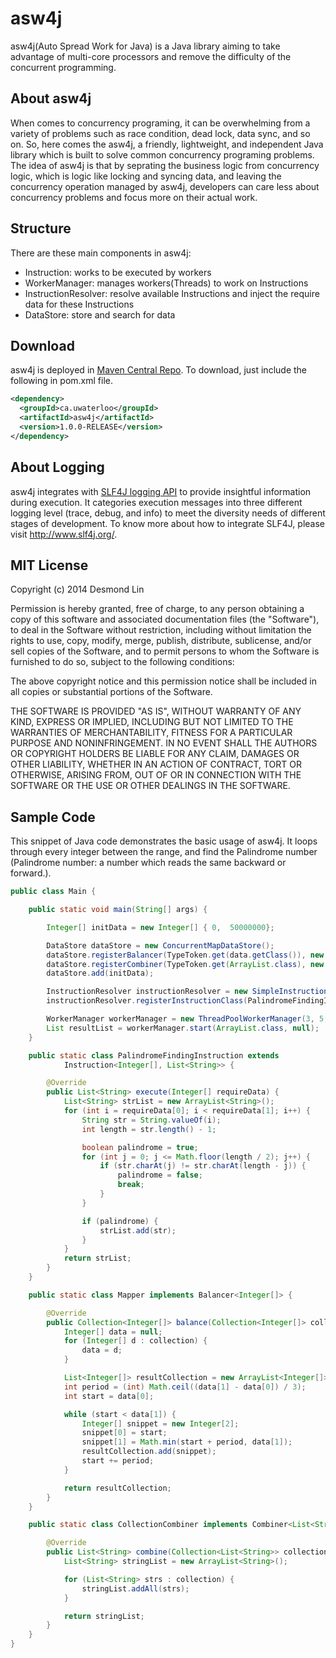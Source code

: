 # asw4j

asw4j(Auto Spread Work for Java) is a Java library aiming to take advantage of multi-core processors and remove the difficulty of the concurrent programming. 

## About asw4j
When comes to concurrency programing, it can be overwhelming from a variety of problems such as race condition, dead lock, data sync, and so on. So, here comes the asw4j, a friendly, lightweight, and independent Java library which is built to solve common concurrency programing problems. The idea of asw4j is that by seprating the business logic from concurrency logic, which is logic like locking and syncing data, and leaving the concurrency operation managed by asw4j, developers can care less about concurrency problems and focus more on their actual work.

## Structure
There are these main components in asw4j:
<ul>
<li>Instruction: works to be executed by workers</li>
<li>WorkerManager: manages workers(Threads) to work on Instructions</li>
<li>InstructionResolver: resolve available Instructions and inject the require data for these Instructions</li>
<li>DataStore: store and search for data</li>
</ul>

## Download
asw4j is deployed in <a href="http://search.maven.org/">Maven Central Repo</a>. To download, just include the following in pom.xml file.
```xml
<dependency>
  <groupId>ca.uwaterloo</groupId>
  <artifactId>asw4j</artifactId>
  <version>1.0.0-RELEASE</version>
</dependency>
```

## About Logging
asw4j integrates with <a href="http://www.slf4j.org/">SLF4J logging API</a> to provide insightful information during execution. It categories execution messages into three different logging level (trace, debug, and info) to meet the diversity needs of different stages of development. To know more about how to integrate SLF4J, please visit <a href="http://www.slf4j.org/">http://www.slf4j.org/</a>.

## MIT License
Copyright (c) 2014 Desmond Lin

Permission is hereby granted, free of charge, to any person obtaining a copy of this software and associated documentation files (the "Software"), to deal in the Software without restriction, including without limitation the rights to use, copy, modify, merge, publish, distribute, sublicense, and/or sell copies of the Software, and to permit persons to whom the Software is furnished to do so, subject to the following conditions:

The above copyright notice and this permission notice shall be included in all copies or substantial portions of the Software.

THE SOFTWARE IS PROVIDED "AS IS", WITHOUT WARRANTY OF ANY KIND, EXPRESS OR IMPLIED, INCLUDING BUT NOT LIMITED TO THE WARRANTIES OF MERCHANTABILITY, FITNESS FOR A PARTICULAR PURPOSE AND NONINFRINGEMENT. IN NO EVENT SHALL THE AUTHORS OR COPYRIGHT HOLDERS BE LIABLE FOR ANY CLAIM, DAMAGES OR OTHER LIABILITY, WHETHER IN AN ACTION OF CONTRACT, TORT OR OTHERWISE, ARISING FROM, OUT OF OR IN CONNECTION WITH THE SOFTWARE OR THE USE OR OTHER DEALINGS IN THE SOFTWARE.

## Sample Code
This snippet of Java code demonstrates the basic usage of asw4j. It loops through every integer between the range, and find the Palindrome number (Palindrome number: a number which reads the same backward or forward.).
```java
public class Main {

	public static void main(String[] args) {

		Integer[] initData = new Integer[] { 0,  50000000};

		DataStore dataStore = new ConcurrentMapDataStore();
		dataStore.registerBalancer(TypeToken.get(data.getClass()), new Mapper());
		dataStore.registerCombiner(TypeToken.get(ArrayList.class), new CollectionCombiner());
		dataStore.add(initData);

		InstructionResolver instructionResolver = new SimpleInstructionResolver(dataStore);
		instructionResolver.registerInstructionClass(PalindromeFindingInstruction.class);

		WorkerManager workerManager = new ThreadPoolWorkerManager(3, 5, instructionResolver);
		List resultList = workerManager.start(ArrayList.class, null);
	}

	public static class PalindromeFindingInstruction extends
			Instruction<Integer[], List<String>> {

		@Override
		public List<String> execute(Integer[] requireData) {
			List<String> strList = new ArrayList<String>();
			for (int i = requireData[0]; i < requireData[1]; i++) {	
				String str = String.valueOf(i);
				int length = str.length() - 1;

				boolean palindrome = true;
				for (int j = 0; j <= Math.floor(length / 2); j++) {
					if (str.charAt(j) != str.charAt(length - j)) {
						palindrome = false;
						break;
					}
				}

				if (palindrome) {
					strList.add(str);
				}
			}
			return strList;
		}
	}

	public static class Mapper implements Balancer<Integer[]> {

		@Override
		public Collection<Integer[]> balance(Collection<Integer[]> collection) {
			Integer[] data = null;
			for (Integer[] d : collection) {
				data = d;
			}

			List<Integer[]> resultCollection = new ArrayList<Integer[]>();
			int period = (int) Math.ceil((data[1] - data[0]) / 3);
			int start = data[0];

			while (start < data[1]) {
				Integer[] snippet = new Integer[2];
				snippet[0] = start;
				snippet[1] = Math.min(start + period, data[1]);
				resultCollection.add(snippet);
				start += period;
			}

			return resultCollection;
		}
	}

	public static class CollectionCombiner implements Combiner<List<String>> {

		@Override
		public List<String> combine(Collection<List<String>> collection) {
			List<String> stringList = new ArrayList<String>();

			for (List<String> strs : collection) {
				stringList.addAll(strs);
			}

			return stringList;
		}
	}
}
